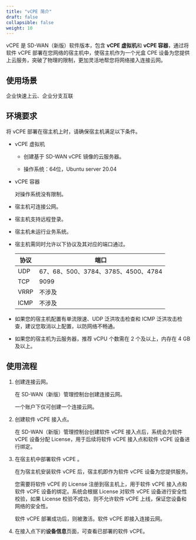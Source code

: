 ```yaml
---
title: "vCPE 简介"
draft: false
collapsible: false
weight: 10
---
```


vCPE 是 SD-WAN（新版）软件版本，包含 **vCPE 虚拟机**和 **vCPE 容器**，通过将软件 vCPE 部署在您网络的宿主机中，使宿主机作为一个光盒 CPE 设备为您提供上云服务，突破了物理的限制，更加灵活地帮您将网络接入连接云网。

## 使用场景

企业快速上云、企业分支互联

## 环境要求

将 vCPE 部署在宿主机上时，请确保宿主机满足以下条件。

- vCPE 虚拟机

  - 创建基于 SD-WAN vCPE 镜像的云服务器。
  
  - 操作系统：64位，Ubuntu server 20.04
  
- vCPE 容器

  对操作系统没有限制。

- 宿主机可连接公网。

- 宿主机支持远程登录。

- 宿主机未运行业务系统。

- 宿主机需同时允许以下协议及其对应的端口通过。

  | 协议 | 端口                                |
  | ---- | ----------------------------------- |
  | UDP  | 67、68、500、3784、3785、4500、4784 |
  | TCP  | 9099                                |
  | VRRP | 不涉及                              |
  | ICMP | 不涉及                              |

- 如果您的宿主机配置有单流限速、UDP 泛洪攻击检查和 ICMP 泛洪攻击检查，建议您取消以上配置，以防网络不畅通。

- 如果您的宿主机为云服务器，推荐 vCPU 个数需在 2 个及以上，内存在 4 GB 及以上。

## 使用流程

1. 创建连接云网。

   在 SD-WAN（新版）管理控制台创建连接云网。

   一个账户下仅可创建一个连接云网。

1. 创建软件 vCPE 接入点。

   在 SD-WAN（新版）管理控制台创建软件 vCPE 接入点后，系统会为软件 vCPE 设备分配 License，用于后续将软件 vCPE 接入点和软件 vCPE 设备进行绑定。

3. 在宿主机中部署软件 vCPE 。

   在为宿主机安装软件 vCPE 后，宿主机即作为软件 vCPE 设备为您提供服务。

   您需要将软件 vCPE 的 License 注册到宿主机上，用于软件 vCPE 接入点和软件 vCPE 设备的绑定。系统会根据 License 对软件 vCPE 设备进行安全性校验，如果 License 校验不成功，则不允许软件 vCPE 上线，保证您设备和网络的安全性。

   软件 vCPE 部署成功后，则被激活。软件 vCPE 即接入连接云网。

4. 在接入点下的**设备信息**页面，可查看已部署的软件 vCPE。

